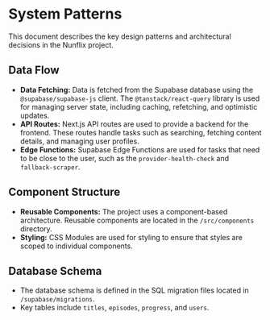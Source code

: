 # System Patterns

This document describes the key design patterns and architectural decisions in the Nunflix project.

## Data Flow

*   **Data Fetching:** Data is fetched from the Supabase database using the `@supabase/supabase-js` client. The `@tanstack/react-query` library is used for managing server state, including caching, refetching, and optimistic updates.
*   **API Routes:** Next.js API routes are used to provide a backend for the frontend. These routes handle tasks such as searching, fetching content details, and managing user profiles.
*   **Edge Functions:** Supabase Edge Functions are used for tasks that need to be close to the user, such as the `provider-health-check` and `fallback-scraper`.

## Component Structure

*   **Reusable Components:** The project uses a component-based architecture. Reusable components are located in the `/src/components` directory.
*   **Styling:** CSS Modules are used for styling to ensure that styles are scoped to individual components.

## Database Schema

*   The database schema is defined in the SQL migration files located in `/supabase/migrations`.
*   Key tables include `titles`, `episodes`, `progress`, and `users`.
